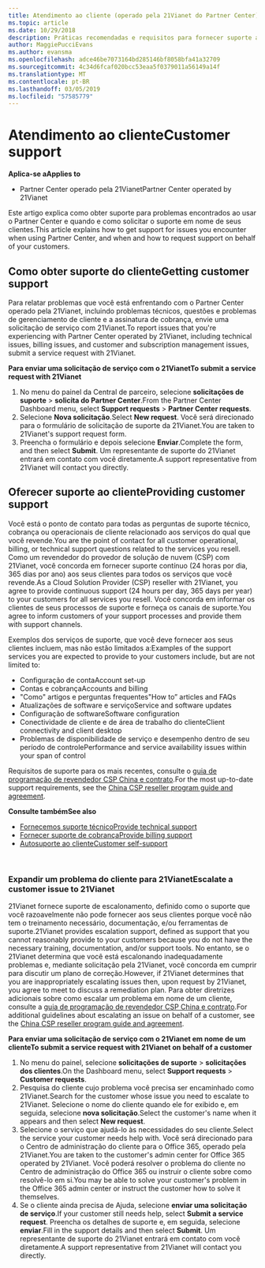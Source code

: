 ```yaml
---
title: Atendimento ao cliente (operado pela 21Vianet do Partner Center)
ms.topic: article
ms.date: 10/29/2018
description: Práticas recomendadas e requisitos para fornecer suporte aos seus clientes.
author: MaggiePucciEvans
ms.author: evansma
ms.openlocfilehash: adce46be7073164bd285146bf8058bfa41a32709
ms.sourcegitcommit: 4c34d6fcaf020bcc53eaa5f0379011a56149a14f
ms.translationtype: MT
ms.contentlocale: pt-BR
ms.lasthandoff: 03/05/2019
ms.locfileid: "57585779"
---
```

# <a name="customer-support"></a><span data-ttu-id="0376b-103">Atendimento ao cliente</span><span class="sxs-lookup"><span data-stu-id="0376b-103">Customer support</span></span>

<span data-ttu-id="0376b-104">**Aplica-se a**</span><span class="sxs-lookup"><span data-stu-id="0376b-104">**Applies to**</span></span>

-   <span data-ttu-id="0376b-105">Partner Center operado pela 21Vianet</span><span class="sxs-lookup"><span data-stu-id="0376b-105">Partner Center operated by 21Vianet</span></span>

<span data-ttu-id="0376b-106">Este artigo explica como obter suporte para problemas encontrados ao usar o Partner Center e quando e como solicitar o suporte em nome de seus clientes.</span><span class="sxs-lookup"><span data-stu-id="0376b-106">This article explains how to get support for issues you encounter when using Partner Center, and when and how to request support on behalf of your customers.</span></span> 

## <a name="getting-customer-support"></a><span data-ttu-id="0376b-107">Como obter suporte do cliente</span><span class="sxs-lookup"><span data-stu-id="0376b-107">Getting customer support</span></span>

<span data-ttu-id="0376b-108">Para relatar problemas que você está enfrentando com o Partner Center operado pela 21Vianet, incluindo problemas técnicos, questões e problemas de gerenciamento de cliente e a assinatura de cobrança, envie uma solicitação de serviço com 21Vianet.</span><span class="sxs-lookup"><span data-stu-id="0376b-108">To report issues that you're experiencing with Partner Center operated by 21Vianet, including technical issues, billing issues, and customer and subscription management issues, submit a service request with 21Vianet.</span></span>

<span data-ttu-id="0376b-109">**Para enviar uma solicitação de serviço com o 21Vianet**</span><span class="sxs-lookup"><span data-stu-id="0376b-109">**To submit a service request with 21Vianet**</span></span>

1. <span data-ttu-id="0376b-110">No menu do painel da Central de parceiro, selecione **solicitações de suporte** &gt; **solicita do Partner Center**.</span><span class="sxs-lookup"><span data-stu-id="0376b-110">From the Partner Center Dashboard menu, select **Support requests** &gt; **Partner Center requests**.</span></span>
2. <span data-ttu-id="0376b-111">Selecione **Nova solicitação**.</span><span class="sxs-lookup"><span data-stu-id="0376b-111">Select **New request**.</span></span> <span data-ttu-id="0376b-112">Você será direcionado para o formulário de solicitação de suporte da 21Vianet.</span><span class="sxs-lookup"><span data-stu-id="0376b-112">You are taken to 21Vianet's support request form.</span></span> 
3. <span data-ttu-id="0376b-113">Preencha o formulário e depois selecione **Enviar**.</span><span class="sxs-lookup"><span data-stu-id="0376b-113">Complete the form, and then select **Submit**.</span></span> <span data-ttu-id="0376b-114">Um representante de suporte do 21Vianet entrará em contato com você diretamente.</span><span class="sxs-lookup"><span data-stu-id="0376b-114">A support representative from 21Vianet will contact you directly.</span></span>

## <a name="providing-customer-support"></a><span data-ttu-id="0376b-115">Oferecer suporte ao cliente</span><span class="sxs-lookup"><span data-stu-id="0376b-115">Providing customer support</span></span>

<span data-ttu-id="0376b-116">Você está o ponto de contato para todas as perguntas de suporte técnico, cobrança ou operacionais de cliente relacionado aos serviços do qual que você revende.</span><span class="sxs-lookup"><span data-stu-id="0376b-116">You are the point of contact for all customer operational, billing, or technical support questions related to the services you resell.</span></span> <span data-ttu-id="0376b-117">Como um revendedor do provedor de solução de nuvem (CSP) com 21Vianet, você concorda em fornecer suporte contínuo (24 horas por dia, 365 dias por ano) aos seus clientes para todos os serviços que você revende.</span><span class="sxs-lookup"><span data-stu-id="0376b-117">As a Cloud Solution Provider (CSP) reseller with 21Vianet, you agree to provide continuous support (24 hours per day, 365 days per year) to your customers for all services you resell.</span></span> <span data-ttu-id="0376b-118">Você concorda em informar os clientes de seus processos de suporte e forneça os canais de suporte.</span><span class="sxs-lookup"><span data-stu-id="0376b-118">You agree to inform customers of your support processes and provide them with support channels.</span></span>  

<span data-ttu-id="0376b-119">Exemplos dos serviços de suporte, que você deve fornecer aos seus clientes incluem, mas não estão limitados a:</span><span class="sxs-lookup"><span data-stu-id="0376b-119">Examples of the support services you are expected to provide to your customers include, but are not limited to:</span></span>
 
-   <span data-ttu-id="0376b-120">Configuração de conta</span><span class="sxs-lookup"><span data-stu-id="0376b-120">Account set-up</span></span> 
-   <span data-ttu-id="0376b-121">Contas e cobrança</span><span class="sxs-lookup"><span data-stu-id="0376b-121">Accounts and billing</span></span> 
-   <span data-ttu-id="0376b-122">"Como" artigos e perguntas frequentes</span><span class="sxs-lookup"><span data-stu-id="0376b-122">"How to” articles and FAQs</span></span> 
-   <span data-ttu-id="0376b-123">Atualizações de software e serviço</span><span class="sxs-lookup"><span data-stu-id="0376b-123">Service and software updates</span></span> 
-   <span data-ttu-id="0376b-124">Configuração de software</span><span class="sxs-lookup"><span data-stu-id="0376b-124">Software configuration</span></span> 
-   <span data-ttu-id="0376b-125">Conectividade de cliente e de área de trabalho do cliente</span><span class="sxs-lookup"><span data-stu-id="0376b-125">Client connectivity and client desktop</span></span>
-   <span data-ttu-id="0376b-126">Problemas de disponibilidade de serviço e desempenho dentro de seu período de controle</span><span class="sxs-lookup"><span data-stu-id="0376b-126">Performance and service availability issues within your span of control</span></span> 

<span data-ttu-id="0376b-127">Requisitos de suporte para os mais recentes, consulte o [guia de programação de revendedor CSP China e contrato](csp-program-guide-and-agreements.md).</span><span class="sxs-lookup"><span data-stu-id="0376b-127">For the most up-to-date support requirements, see the [China CSP reseller program guide and agreement](csp-program-guide-and-agreements.md).</span></span>

<span data-ttu-id="0376b-128">**Consulte também**</span><span class="sxs-lookup"><span data-stu-id="0376b-128">**See also**</span></span>

-   [<span data-ttu-id="0376b-129">Fornecemos suporte técnico</span><span class="sxs-lookup"><span data-stu-id="0376b-129">Provide technical support</span></span>](provide-technical-support.md)
-   [<span data-ttu-id="0376b-130">Fornecer suporte de cobrança</span><span class="sxs-lookup"><span data-stu-id="0376b-130">Provide billing support</span></span>](provide-billing-support.md)
-   [<span data-ttu-id="0376b-131">Autosuporte ao cliente</span><span class="sxs-lookup"><span data-stu-id="0376b-131">Customer self-support</span></span>](customer-self-support.md)

 
### <a name="escalate-a-customer-issue-to-21vianet"></a><span data-ttu-id="0376b-132">Expandir um problema do cliente para 21Vianet</span><span class="sxs-lookup"><span data-stu-id="0376b-132">Escalate a customer issue to 21Vianet</span></span> 

<span data-ttu-id="0376b-133">21Vianet fornece suporte de escalonamento, definido como o suporte que você razoavelmente não pode fornecer aos seus clientes porque você não tem o treinamento necessário, documentação, e/ou ferramentas de suporte.</span><span class="sxs-lookup"><span data-stu-id="0376b-133">21Vianet provides escalation support, defined as support that you cannot reasonably provide to your customers because you do not have the necessary training, documentation, and/or support tools.</span></span> <span data-ttu-id="0376b-134">No entanto, se o 21Vianet determina que você está escalonando inadequadamente problemas e, mediante solicitação pela 21Vianet, você concorda em cumprir para discutir um plano de correção.</span><span class="sxs-lookup"><span data-stu-id="0376b-134">However, if 21Vianet determines that you are inappropriately escalating issues then, upon request by 21Vianet, you agree to meet to discuss a remediation plan.</span></span> <span data-ttu-id="0376b-135">Para obter diretrizes adicionais sobre como escalar um problema em nome de um cliente, consulte a [guia de programação de revendedor CSP China e contrato](csp-program-guide-and-agreements.md).</span><span class="sxs-lookup"><span data-stu-id="0376b-135">For additional guidelines about escalating an issue on behalf of a customer, see the [China CSP reseller program guide and agreement](csp-program-guide-and-agreements.md).</span></span>

<span data-ttu-id="0376b-136">**Para enviar uma solicitação de serviço com o 21Vianet em nome de um cliente**</span><span class="sxs-lookup"><span data-stu-id="0376b-136">**To submit a service request with 21Vianet on behalf of a customer**</span></span>

1. <span data-ttu-id="0376b-137">No menu do painel, selecione **solicitações de suporte** &gt; **solicitações dos clientes**.</span><span class="sxs-lookup"><span data-stu-id="0376b-137">On the Dashboard menu, select **Support requests** &gt; **Customer requests**.</span></span>
2. <span data-ttu-id="0376b-138">Pesquisa do cliente cujo problema você precisa ser encaminhado como 21Vianet.</span><span class="sxs-lookup"><span data-stu-id="0376b-138">Search for the customer whose issue you need to escalate to 21Vianet.</span></span> <span data-ttu-id="0376b-139">Selecione o nome do cliente quando ele for exibido e, em seguida, selecione **nova solicitação**.</span><span class="sxs-lookup"><span data-stu-id="0376b-139">Select the customer's name when it appears and then select **New request**.</span></span>
3. <span data-ttu-id="0376b-140">Selecione o serviço que ajudá-lo às necessidades do seu cliente.</span><span class="sxs-lookup"><span data-stu-id="0376b-140">Select the service your customer needs help with.</span></span> <span data-ttu-id="0376b-141">Você será direcionado para o Centro de administração do cliente para o Office 365, operado pela 21Vianet.</span><span class="sxs-lookup"><span data-stu-id="0376b-141">You are taken to the customer's admin center for Office 365 operated by 21Vianet.</span></span> <span data-ttu-id="0376b-142">Você poderá resolver o problema do cliente no Centro de administração do Office 365 ou instruir o cliente sobre como resolvê-lo em si.</span><span class="sxs-lookup"><span data-stu-id="0376b-142">You may be able to solve your customer's problem in the Office 365 admin center or instruct the customer how to solve it themselves.</span></span>
4. <span data-ttu-id="0376b-143">Se o cliente ainda precisa de Ajuda, selecione **enviar uma solicitação de serviço**.</span><span class="sxs-lookup"><span data-stu-id="0376b-143">If your customer still needs help, select **Submit a service request**.</span></span> <span data-ttu-id="0376b-144">Preencha os detalhes de suporte e, em seguida, selecione **enviar**.</span><span class="sxs-lookup"><span data-stu-id="0376b-144">Fill in the support details and then select **Submit**.</span></span> <span data-ttu-id="0376b-145">Um representante de suporte do 21Vianet entrará em contato com você diretamente.</span><span class="sxs-lookup"><span data-stu-id="0376b-145">A support representative from 21Vianet will contact you directly.</span></span>




 





